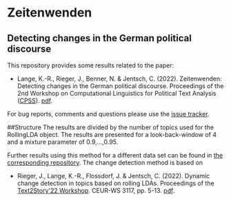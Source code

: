 # Zeitenwenden
## Detecting changes in the German political discourse

This repository provides some results related to the paper:

* Lange, K.-R., Rieger, J., Benner, N. & Jentsch, C. (2022). Zeitenwenden: Detecting changes in the German political discourse. Proceedings of the 2nd Workshop on Computational Linguistics for Political Text Analysis ([CPSS](https://old.gscl.org/en/arbeitskreise/cpss/cpss-2022)). [pdf](https://old.gscl.org/media/pages/arbeitskreise/cpss/cpss-2022/workshop-proceedings-2022/254133848-1662750260/cpss-2022-proceedings.pdf).

For bug reports, comments and questions please use the [issue tracker](https://github.com/K-RLange/zeitenwenden/issues).

##Structure
The results are divided by the number of topics used for the RollingLDA object. The results are presented for a look-back-window of 4 and a mixture parameter of 0.9,...,0.95. 

Further results using this method for a different data set can be found in [the corresponding repository](https://github.com/JonasRieger/topicalchanges). The change detection method is based on

* Rieger, J., Lange, K.-R., Flossdorf, J. & Jentsch, C. (2022). Dynamic change detection in topics based on rolling LDAs. Proceedings of the [Text2Story'22 Workshop](https://text2story22.inesctec.pt/). CEUR-WS 3117, pp. 5-13. [pdf](http://ceur-ws.org/Vol-3117/paper1.pdf).
